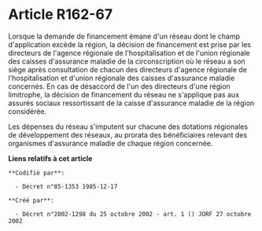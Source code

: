 # Article R162-67

Lorsque la demande de financement émane d'un réseau dont le champ d'application excède la région, la décision de financement
est prise par les directeurs de l'agence régionale de l'hospitalisation et de l'union régionale des caisses d'assurance
maladie de la circonscription où le réseau a son siège après consultation de chacun des directeurs d'agence régionale de
l'hospitalisation et d'union régionale des caisses d'assurance maladie concernés. En cas de désaccord de l'un des directeurs
d'une région limitrophe, la décision de financement du réseau ne s'applique pas aux assurés sociaux ressortissant de la
caisse d'assurance maladie de la région considérée.

Les dépenses du réseau s'imputent sur chacune des dotations régionales de développement des réseaux, au prorata des
bénéficiaires relevant des organismes d'assurance maladie de chaque région concernée.

**Liens relatifs à cet article**

	**Codifié par**:

	  - Décret n°85-1353 1985-12-17

	**Créé par**:

	  - Décret n°2002-1298 du 25 octobre 2002 - art. 1 () JORF 27 octobre 2002
